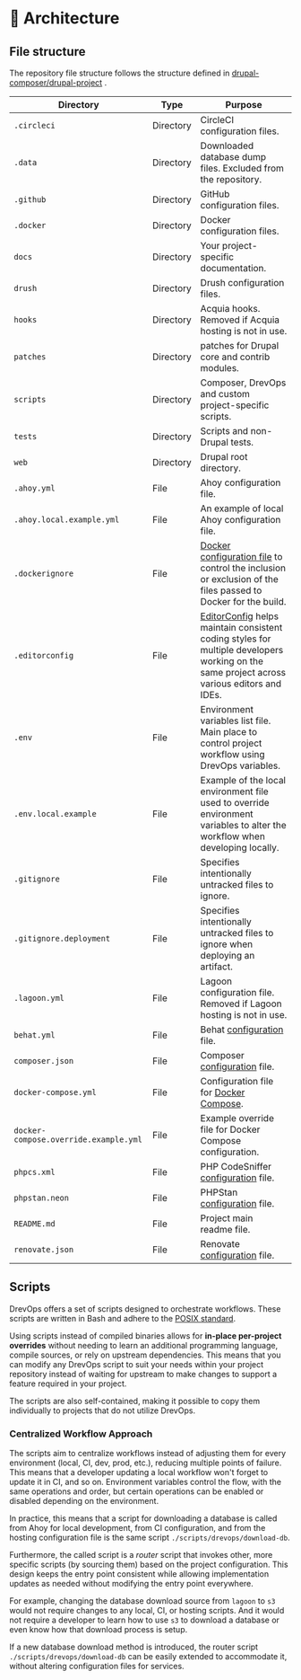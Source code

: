 # 📐 Architecture

## File structure

The repository file structure follows the structure defined in
[drupal-composer/drupal-project](https://github.com/drupal-composer/drupal-project)
.

| Directory                             | Type      | Purpose                                                                                                                                                                             |
|---------------------------------------|-----------|-------------------------------------------------------------------------------------------------------------------------------------------------------------------------------------|
| `.circleci`                           | Directory | CircleCI configuration files.                                                                                                                                                       |
| `.data`                               | Directory | Downloaded database dump files. Excluded from the repository.                                                                                                                       |
| `.github`                             | Directory | GitHub configuration files.                                                                                                                                                         |
| `.docker`                             | Directory | Docker configuration files.                                                                                                                                                         |
| `docs`                                | Directory | Your project-specific documentation.                                                                                                                                                |
| `drush`                               | Directory | Drush configuration files.                                                                                                                                                          |
| `hooks`                               | Directory | Acquia hooks. Removed if Acquia hosting is not in use.                                                                                                                              |
| `patches`                             | Directory | patches for Drupal core and contrib modules.                                                                                                                                        |
| `scripts`                             | Directory | Composer, DrevOps and custom project-specific scripts.                                                                                                                              |
| `tests`                               | Directory | Scripts and non-Drupal tests.                                                                                                                                                       |
| `web`                                 | Directory | Drupal root directory.                                                                                                                                                              |
| `.ahoy.yml`                           | File      | Ahoy configuration file.                                                                                                                                                            |
| `.ahoy.local.example.yml`             | File      | An example of local Ahoy configuration file.                                                                                                                                        |
| `.dockerignore`                       | File      | [Docker configuration file](https://docs.docker.com/engine/reference/builder/#dockerignore-file) to control the inclusion or exclusion of the files passed to Docker for the build. |
| `.editorconfig`                       | File      | [EditorConfig](https://editorconfig.org/) helps maintain consistent coding styles for multiple developers working on the same project across various editors and IDEs.              |
| `.env`                                | File      | Environment variables list file. Main place to control project workflow using DrevOps variables.                                                                                    |
| `.env.local.example`                  | File      | Example of the local environment file used to override environment variables to alter the workflow when developing locally.                                                         |
| `.gitignore`                          | File      | Specifies intentionally untracked files to ignore.                                                                                                                                  |
| `.gitignore.deployment`               | File      | Specifies intentionally untracked files to ignore when deploying an artifact.                                                                                                       |
| `.lagoon.yml`                         | File      | Lagoon configuration file. Removed if Lagoon hosting is not in use.                                                                                                                 |
| `behat.yml`                           | File      | Behat [configuration](https://docs.behat.org/en/latest/user_guide/configuration.html) file.                                                                                         |
| `composer.json`                       | File      | Composer [configuration](https://getcomposer.org/doc/04-schema.md) file.                                                                                                            |
| `docker-compose.yml`                  | File      | Configuration file for [Docker Compose](https://docs.docker.com/compose/).                                                                                                          |
| `docker-compose.override.example.yml` | File      | Example override file for Docker Compose configuration.                                                                                                                             |
| `phpcs.xml`                           | File      | PHP CodeSniffer [configuration](https://github.com/squizlabs/PHP_CodeSniffer/wiki/Advanced-Usage#using-a-default-configuration-file) file.                                          |
| `phpstan.neon`                        | File      | PHPStan [configuration](https://phpstan.org/config-reference) file.                                                                                                                 |
| `README.md`                           | File      | Project main readme file.                                                                                                                                                           |
| `renovate.json`                       | File      | Renovate [configuration](https://docs.renovatebot.com/self-hosted-configuration/) file.                                                                                                                                                        |

## Scripts

DrevOps offers a set of scripts designed to orchestrate workflows. These scripts
are written in Bash and adhere to
the [POSIX standard](https://en.wikipedia.org/wiki/POSIX).

Using scripts instead of compiled binaries allows for **in-place per-project
overrides** without needing to learn an additional programming language, compile
sources, or rely on upstream dependencies. This means that you can modify any
DrevOps script to suit your needs within your project repository instead of
waiting
for upstream to make changes to support a feature required in your project.

The scripts are also self-contained, making it possible to copy them
individually
to projects that do not utilize DrevOps.

### Centralized Workflow Approach

The scripts aim to centralize workflows instead of adjusting them for every
environment (local, CI, dev, prod, etc.), reducing multiple points of failure.
This means that a developer updating a local workflow won't forget to update it
in CI, and so on. Environment variables control the flow, with the same
operations and order, but certain operations can be enabled or disabled
depending on the environment.

In practice, this means that a script for downloading a database is called from
Ahoy for local development, from CI configuration, and from the hosting
configuration file is the same script `./scripts/drevops/download-db`.

Furthermore, the called script is a _router_ script that invokes other, more
specific scripts (by sourcing them) based on the project configuration. This
design keeps the entry point consistent while allowing implementation updates
as needed without modifying the entry point everywhere.

For example, changing the database download source from `lagoon` to `s3` would
not require changes to any local, CI, or hosting scripts. And it would not
require
a developer to learn how to use `s3` to download a database or even know how
that download process is setup.

If a new database download method is introduced, the router script
`./scripts/drevops/download-db` can be easily extended to accommodate it,
without altering configuration files for services.
